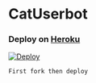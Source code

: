 # CatUserbot

### Deploy on [Heroku](https://heroku.com)
[![Deploy](https://www.herokucdn.com/deploy/button.svg)](https://heroku.com/deploy)

`First fork then deploy`






